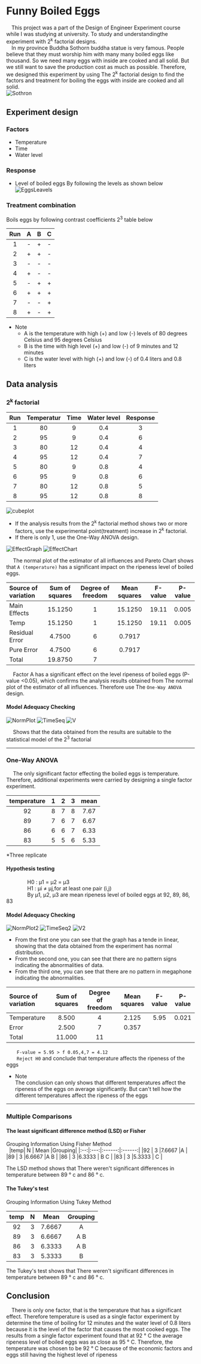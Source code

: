 # Funny Boiled Eggs 

&emsp;This project was a part of the Design of Engineer Experiment course while I was studying at university. To study and understandingthe experiment with 2<sup>k</sup> factorial designs.  
&emsp;In my province Buddha Sothorn buddha statue is very famous. People believe that they must worship him with many many boiled eggs like thousand. So we need many eggs with inside are cooked and all solid. But we still want to save the production cost as much as possible. Therefore, we designed this experiment by using The 2<sup>k</sup> factorial design to find the factors and treatment for boiling the eggs with inside are cooked and all solid.  
![Sothron](https://raw.githubusercontent.com/TawanTan/Data-Science-Portfolio/master/Boiled-eggs/SothornEggs.jpeg)

## Experiment design

### Factors
- Temperature
- Time
- Water level
### Response
- Level of boiled eggs By following the levels as shown below
![EggsLeavels](https://raw.githubusercontent.com/TawanTan/Data-Science-Portfolio/master/Boiled-eggs/EggsLevels.jpg)

### Treatment combination
Boils eggs by following contrast coefficients 2<sup>3</sup> table below  

|Run	|	A	|	B	|	C   |
|:-----:|:-----:|:-----:|:-----:|
|  1	|	-	|	+	|	-   |
|  2  	|	+  	|	+  	|	-   |
|  3  	|	-  	|	-  	|	-   |
|  4  	|	+  	|	-  	|	-   |
|  5  	|	-  	|	+  	|	+   |
|  6	| 	+  	|	+  	|	+   |
|  7  	|	-	|	-  	|	+   |
|  8  	|	+	|  	-  	|	+   |  

- Note  
    - A is the temperature with high (+) and low (-) levels of 80 degrees Celsius and 95 degrees Celsius  
    - B is the time with high level (+) and low (-) of 9 minutes and 12 minutes
    - C is the water level with high (+) and low (-) of 0.4 liters and 0.8 liters

## Data analysis

### 2<sup>k</sup> factorial 

|Run	|	 Temperatur	|	Time	|	Water level   |  Response|
|:-----:|:-----:|:-----:|:-----:|:-----:|
|  1	|	80	|	9	|	0.4   |   3   |
|  2  	|	95  |	9  	|	0.4   |   6   |
|  3  	|	80  |	12  |	0.4   |   4   |
|  4  	|	95  |	12 	|	0.4   |   7   |
|  5  	|	80 	|	9 	|	0.8   |   4   |
|  6	| 	95  |	9  	|	0.8   |   6   |
|  7  	|	80	|	12  |	0.8   |   5   |
|  8  	|	95	|  	12 	|	0.8   |   8   |
 
 ![cubeplot](https://raw.githubusercontent.com/TawanTan/Data-Science-Portfolio/master/Boiled-eggs/2kCube.png)
 
 - If the analysis results from the 2<sup>k</sup> factorial method shows two or more factors, use the experimental point(treatment) increase in 2<sup>k</sup> factorial.
 - If there is only 1, use the One-Way ANOVA design.

![EffectGraph](https://raw.githubusercontent.com/TawanTan/Data-Science-Portfolio/master/Boiled-eggs/EffectGraph.png "title-1") ![EffectChart](https://raw.githubusercontent.com/TawanTan/Data-Science-Portfolio/master/Boiled-eggs/EffectChart.png "title-1")

&emsp; The normal plot of the estimator of all influences and Pareto Chart shows that ```A (temperature)``` has a significant impact on the ripeness level of boiled eggs.

|Source of variation|Sum of squares|Degree of freedom|Mean squares|F-value|P-value|
|:------------------|:------------:|:---------------:|:----------:|:-----:|:-----:|
|Main Effects       |     15.1250  |        1        |   15.1250  | 19.11 | 0.005 |
|Temp               |     15.1250  |        1        |   15.1250  | 19.11 | 0.005 |
|Residual Error     |     4.7500   |        6        |   0.7917   |
|Pure Error         |     4.7500   |        6        |   0.7917   |
|Total              |     19.8750  |        7        |

&emsp; Factor A has a significant effect on the level ripeness of boiled eggs (P-value <0.05), which confirms the analysis results obtained from The normal plot of the estimator of all influences. Therefore use The ```One-Way ANOVA``` design.

#### Model Adequacy Checking

![NormPlot](https://raw.githubusercontent.com/TawanTan/Data-Science-Portfolio/master/Boiled-eggs/Normal_plot.png "title-1") ![TimeSeq](https://raw.githubusercontent.com/TawanTan/Data-Science-Portfolio/master/Boiled-eggs/TimeSeq.png "title-2") ![V](https://raw.githubusercontent.com/TawanTan/Data-Science-Portfolio/master/Boiled-eggs/ConVariance.png "title-3")

&emsp; Shows that the data obtained from the results are suitable to the statistical model of the 2<sup>3</sup> factorial

---

### One-Way ANOVA
&emsp; The only significant factor effecting the boiled eggs is temperature. Therefore, additional experiments were carried by designing a single factor experiment.

|temperature|1    |  2  |   3   |  mean |
|:---------:|:---:|:---:|:-----:|:-----:|
|92         |  8  |  7  |	 8  |	7.67|
|89         |  7  |  6  |	 7  |	6.67|
|86	        |  6  |  6  |	 7  |	6.33|
|83	        |  5  |  5  |	 6  |	5.33|
*Three replicate

#### Hypothesis testing
&emsp;&emsp;&emsp;&emsp;H0 : μ1 = μ2 = μ3  
&emsp;&emsp;&emsp;&emsp;H1 : μi ≠ μj,for at least one pair (i,j)  
&emsp;&emsp;&emsp;&emsp;By μ1, μ2, μ3 are mean ripeness level of boiled eggs at 92, 89, 86, 83  

#### Model Adequacy Checking

![NormPlot2](https://raw.githubusercontent.com/TawanTan/Data-Science-Portfolio/master/Boiled-eggs/Normal_plot2.png "title-1") ![TimeSeq2](https://raw.githubusercontent.com/TawanTan/Data-Science-Portfolio/master/Boiled-eggs/TimeSeq2.png "title-2") ![V2](https://raw.githubusercontent.com/TawanTan/Data-Science-Portfolio/master/Boiled-eggs/ConVariance2.png "title-3")

- From the first one you can see that the graph has a tende in linear, showing that the data obtained from the experiment has normal distribution.  
- From the second one, you can see that there are no pattern signs indicating the abnormalities of data.  
- From the third one, you can see that there are no pattern in megaphone indicating the abnormalities.

|Source of variation|Sum of squares|Degree of freedom|Mean squares|F-value|P-value|
|:------------------|:------------:|:---------------:|:----------:|:-----:|:-----:|
|Temperature        |     8.500    |        4        |   2.125    | 5.95  | 0.021 |
|Error              |     2.500    |        7        |    0.357   |
|Total              |     11.000   |        11       |

&emsp;&emsp;```F-value = 5.95 > f 0.05,4,7 = 4.12```  
&emsp;&emsp;```Reject H0``` and conclude that temperature affects the ripeness of the eggs  
- Note  
The conclusion can only shows that different temperatures affect the ripeness of the eggs on average significantly. But can't tell how the different temperatures affect the ripeness of the eggs

---

### Multiple Comparisons

#### The least significant difference method (LSD) or Fisher
Grouping Information Using Fisher Method  
 
|temp|  N  |  Mean  |Grouping|
|:--:|:---:|:------:|:------:|
|92  |  3  |7.6667  |A       |
|89  |  3  |6.6667  |A B     |
|86  |  3  |6.3333  |  B C   |
|83  |  3  |5.3333  |    C   |

The LSD method shows that There weren't  significant differences in temperature between 89 ° c and 86 ° c.
 
#### The Tukey's test
Grouping Information Using Tukey Method

|temp|  N  |  Mean  |Grouping|
|:--:|:---:|:------:|:------:|
|92  |  3  |7.6667  |A       |
|89  |  3  |6.6667  |A B     |
|86  |  3  |6.3333  |A B     |
|83  |  3  |5.3333  |  B     |

The Tukey's test shows that There weren't  significant differences in temperature between 89 ° c and 86 ° c.

## Conclusion
&emsp;There is only one factor, that is the temperature that has a significant effect. Therefore temperature is used as a single factor experiment by determine the time of boiling for 12 minutes and the water level of 0.8 liters because it is the level of the factor that causes the most cooked eggs. The results from a single factor experiment found that at 92 ° C the average ripeness level of boiled eggs was as close as 95 ° C. Therefore, the temperature was chosen to be 92 ° C because of the economic factors and eggs still having the highest level of ripeness



